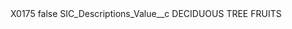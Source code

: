 <?xml version="1.0" encoding="UTF-8"?>
<CustomMetadata xmlns="http://soap.sforce.com/2006/04/metadata" xmlns:xsi="http://www.w3.org/2001/XMLSchema-instance" xmlns:xsd="http://www.w3.org/2001/XMLSchema">
    <label>X0175</label>
    <protected>false</protected>
    <values>
        <field>SIC_Descriptions_Value__c</field>
        <value xsi:type="xsd:string">DECIDUOUS TREE FRUITS</value>
    </values>
</CustomMetadata>
